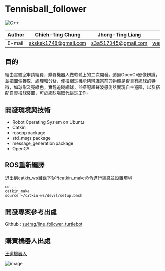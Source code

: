 # Tennisball_follower

[![C++](https://img.shields.io/badge/language-C%2B%2B-%23f34b7d.svg?style=plastic)](https://zh.wikipedia.org/wiki/C%2B%2B) 

Author|Chieh-Ting Chung|Jhong-Ting Liang|Zhi-Jia Wen|
|---|---|---|---|
|E-mail|sksksk1748@gmail.com|s3a517045@gmail.com|wengk99@gmail.com|



## 目的
經由實驗室申請經費，購買機器人做軟體上的二次開發。透過OpenCV影像辨識，並把圖像獲取、處理和分析，使撿網球機能夠辨識當前的物體是否具有網球的特徵，如球形及亮綠色，實現追蹤網球，並搭配超聲波感測器實現自主避障，以及搭配自製撿球裝置，可於網球場取代撿球工作。

## 開發環境與技術
* Robot Operating System on Ubuntu
* Catkin
* roscpp package
* std_msgs package
* message_generation package
* OpenCV

## ROS重新編譯
退出到catkin_ws目錄下執行catkin_make命令進行編譯並設置環境
```
cd ..
catkin_make
source ~/catkin-ws/devel/setup.bash
```

## 開發專案參考出處
Github : [sudrag/line_follower_turtlebot](https://github.com/sudrag/line_follower_turtlebot)

## 購買機器人出處
[王道機器人](http://www.kinglyrobotics.com/about.html)

![image](https://github.com/sksksk1748/Tennisball_follower/blob/master/ball-tracking-animated-02.gif)
